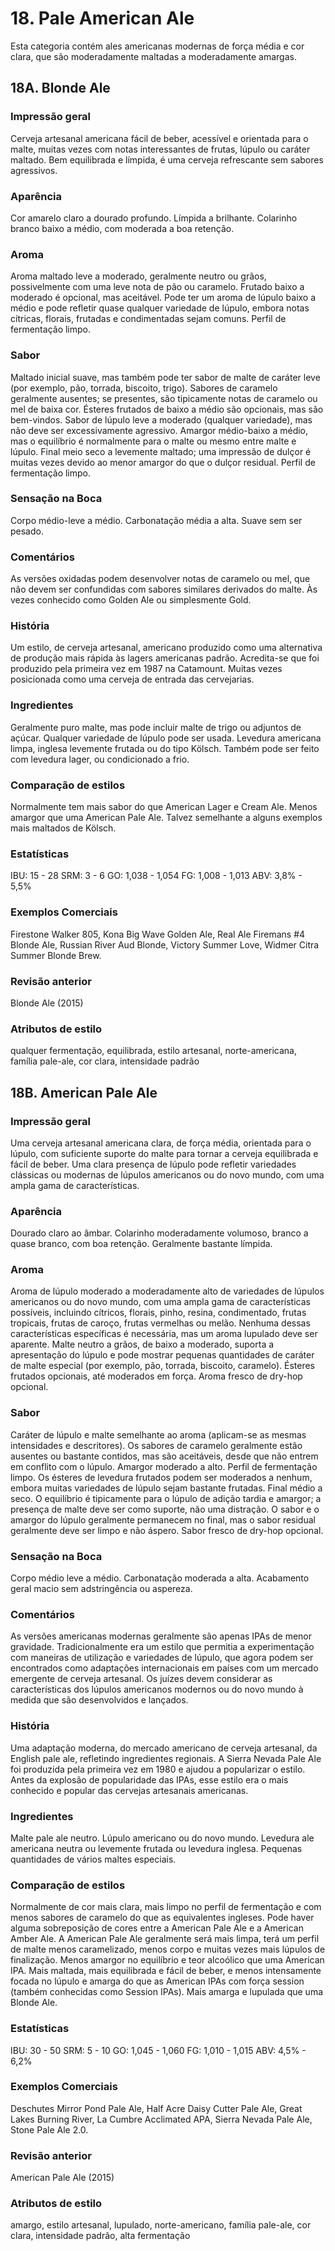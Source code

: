 # 18. Pale American Ale

Esta categoria contém ales americanas modernas de força média e cor clara, que são moderadamente maltadas a moderadamente amargas.
## 18A. Blonde Ale

### Impressão geral

Cerveja artesanal americana fácil de beber, acessível e orientada para o malte, muitas vezes com notas interessantes de frutas, lúpulo ou caráter maltado. Bem equilibrada e límpida, é uma cerveja refrescante sem sabores agressivos.

### Aparência

Cor amarelo claro a dourado profundo. Límpida a brilhante. Colarinho branco baixo a médio, com moderada a boa retenção.

### Aroma

Aroma maltado leve a moderado, geralmente neutro ou grãos, possivelmente com uma leve nota de pão ou caramelo. Frutado baixo a moderado é opcional, mas aceitável. Pode ter um aroma de lúpulo baixo a médio e pode refletir quase qualquer variedade de lúpulo, embora notas cítricas, florais, frutadas e condimentadas sejam comuns. Perfil de fermentação limpo.

### Sabor

Maltado inicial suave, mas também pode ter sabor de malte de caráter leve (por exemplo, pão, torrada, biscoito, trigo). Sabores de caramelo geralmente ausentes; se presentes, são tipicamente notas de caramelo ou mel de baixa cor. Ésteres frutados de baixo a médio são opcionais, mas são bem-vindos. Sabor de lúpulo leve a moderado (qualquer variedade), mas não deve ser excessivamente agressivo. Amargor médio-baixo a médio, mas o equilíbrio é normalmente para o malte ou mesmo entre malte e lúpulo. Final meio seco a levemente maltado; uma impressão de dulçor é muitas vezes devido ao menor amargor do que o dulçor residual. Perfil de fermentação limpo.

### Sensação na Boca

Corpo médio-leve a médio. Carbonatação média a alta. Suave sem ser pesado.

### Comentários

As versões oxidadas podem desenvolver notas de caramelo ou mel, que não devem ser confundidas com sabores similares derivados do malte. Às vezes conhecido como Golden Ale ou simplesmente Gold.

### História

Um estilo, de cerveja artesanal, americano produzido como uma alternativa de produção mais rápida às lagers americanas padrão. Acredita-se que foi produzido pela primeira vez em 1987 na Catamount. Muitas vezes posicionada como uma cerveja de entrada das cervejarias.

### Ingredientes

Geralmente puro malte, mas pode incluir malte de trigo ou adjuntos de açúcar. Qualquer variedade de lúpulo pode ser usada. Levedura americana limpa, inglesa levemente frutada ou do tipo Kölsch. Também pode ser feito com levedura lager, ou condicionado a frio.

### Comparação de estilos

Normalmente tem mais sabor do que American Lager e Cream Ale. Menos amargor que uma American Pale Ale. Talvez semelhante a alguns exemplos mais maltados de Kölsch.

### Estatísticas

IBU: 15 - 28
SRM: 3 - 6
GO: 1,038 - 1,054
FG: 1,008 - 1,013
ABV: 3,8% - 5,5%

### Exemplos Comerciais

Firestone Walker 805, Kona Big Wave Golden Ale, Real Ale Firemans #4 Blonde Ale, Russian River Aud Blonde, Victory Summer Love, Widmer Citra Summer Blonde Brew.

### Revisão anterior

Blonde Ale (2015)

### Atributos de estilo

qualquer fermentação, equilibrada, estilo artesanal, norte-americana, família pale-ale, cor clara, intensidade padrão
## 18B. American Pale Ale

### Impressão geral

Uma cerveja artesanal americana clara, de força média, orientada para o lúpulo, com suficiente suporte do malte para tornar a cerveja equilibrada e fácil de beber. Uma clara presença de lúpulo pode refletir variedades clássicas ou modernas de lúpulos americanos ou do novo mundo, com uma ampla gama de características.

### Aparência

Dourado claro ao âmbar. Colarinho moderadamente volumoso, branco a quase branco, com boa retenção. Geralmente bastante límpida.

### Aroma

Aroma de lúpulo moderado a moderadamente alto de variedades de lúpulos americanos ou do novo mundo, com uma ampla gama de características possíveis, incluindo cítricos, florais, pinho, resina, condimentado, frutas tropicais, frutas de caroço, frutas vermelhas ou melão. Nenhuma dessas características específicas é necessária, mas um aroma lupulado deve ser aparente. Malte neutro a grãos, de baixo a moderado, suporta a apresentação do lúpulo e pode mostrar pequenas quantidades de caráter de malte especial (por exemplo, pão, torrada, biscoito, caramelo). Ésteres frutados opcionais, até moderados em força. Aroma fresco de dry-hop opcional.

### Sabor

Caráter de lúpulo e malte semelhante ao aroma (aplicam-se as mesmas intensidades e descritores). Os sabores de caramelo geralmente estão ausentes ou bastante contidos, mas são aceitáveis, desde que não entrem em conflito com o lúpulo. Amargor moderado a alto. Perfil de fermentação limpo. Os ésteres de levedura frutados podem ser moderados a nenhum, embora muitas variedades de lúpulo sejam bastante frutadas. Final médio a seco. O equilíbrio é tipicamente para o lúpulo  de adição tardia e amargor; a presença de malte deve ser como suporte, não uma distração. O sabor e o amargor do lúpulo geralmente permanecem no final, mas o sabor residual geralmente deve ser limpo e não áspero. Sabor fresco de dry-hop opcional.

### Sensação na Boca

Corpo médio leve a médio. Carbonatação moderada a alta. Acabamento geral macio sem adstringência ou aspereza.

### Comentários

As versões americanas modernas geralmente são apenas IPAs de menor gravidade. Tradicionalmente era um estilo que permitia a experimentação com maneiras de utilização e variedades de lúpulo, que agora podem ser encontrados como adaptações internacionais em países com um mercado emergente de cerveja artesanal. Os juízes devem considerar as características dos lúpulos americanos modernos ou do novo mundo à medida que são desenvolvidos e lançados.

### História

Uma adaptação moderna, do mercado americano de cerveja artesanal, da English pale ale, refletindo ingredientes regionais. A Sierra Nevada Pale Ale foi produzida pela primeira vez em 1980 e ajudou a popularizar o estilo. Antes da explosão de popularidade das IPAs, esse estilo era o mais conhecido e popular das cervejas artesanais americanas.

### Ingredientes

Malte pale ale neutro. Lúpulo americano ou do novo mundo. Levedura ale americana neutra ou levemente frutada ou levedura inglesa. Pequenas quantidades de vários maltes especiais.

### Comparação de estilos

Normalmente de cor mais clara, mais limpo no perfil de fermentação e com menos sabores de caramelo do que as equivalentes ingleses. Pode haver alguma sobreposição de cores entre a American Pale Ale e a American Amber Ale. A American Pale Ale geralmente será mais limpa, terá um perfil de malte menos caramelizado, menos corpo e muitas vezes mais lúpulos de finalização. Menos amargor no equilíbrio e teor alcoólico que uma American IPA. Mais maltada, mais equilibrada e fácil de beber, e menos intensamente focada no lúpulo e amarga do que as American IPAs com força session (também conhecidas como Session IPAs). Mais amarga e lupulada que uma Blonde Ale.

### Estatísticas

IBU: 30 - 50
SRM: 5 - 10
GO: 1,045 - 1,060
FG: 1,010 - 1,015
ABV: 4,5% - 6,2%

### Exemplos Comerciais

Deschutes Mirror Pond Pale Ale, Half Acre Daisy Cutter Pale Ale, Great Lakes Burning River, La Cumbre Acclimated APA, Sierra Nevada Pale Ale, Stone Pale Ale 2.0.

### Revisão anterior

American Pale Ale (2015)

### Atributos de estilo

amargo, estilo artesanal, lupulado, norte-americano, família pale-ale, cor clara, intensidade padrão, alta fermentação